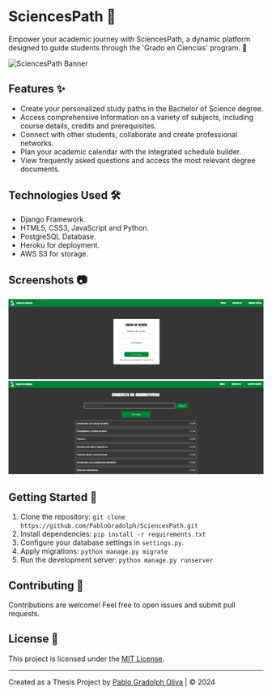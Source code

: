 # SciencesPath 🌟

Empower your academic journey with SciencesPath, a dynamic platform designed to guide students through the 'Grado en Ciencias' program. 🚀

![SciencesPath Banner](link_to_banner_image)

## Features ✨

- Create your personalized study paths in the Bachelor of Science degree.
- Access comprehensive information on a variety of subjects, including course details, credits and prerequisites.
- Connect with other students, collaborate and create professional networks.
- Plan your academic calendar with the integrated schedule builder.
- View frequently asked questions and access the most relevant degree documents.

## Technologies Used 🛠️

- Django Framework.
- HTML5, CSS3, JavaScript and Python.
- PostgreSQL Database.
- Heroku for deployment.
- AWS S3 for storage.

## Screenshots 📷

![Screenshot 1](photos/login.png)
![Screenshot 2](photos/subjects.png)

## Getting Started 🚀

1. Clone the repository: `git clone https://github.com/PabloGradolph/SciencesPath.git`
2. Install dependencies: `pip install -r requirements.txt`
3. Configure your database settings in `settings.py`.
4. Apply migrations: `python manage.py migrate`
5. Run the development server: `python manage.py runserver`

## Contributing 👥

Contributions are welcome! Feel free to open issues and submit pull requests.

## License 📜

This project is licensed under the [MIT License](https://github.com/PabloGradolph/SciencesPath/blob/main/LICENSE).

---

Created as a Thesis Project by [Pablo Gradolph Oliva](https://github.com/PabloGradolph) | © 2024


